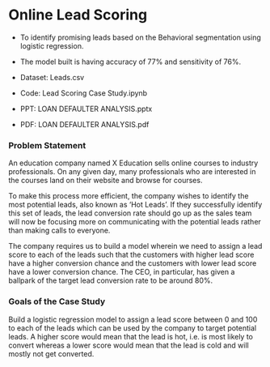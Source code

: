 # Online Lead Scoring 
- To identify promising leads based on the Behavioral segmentation using logistic regression.
- The model built is having accuracy of 77% and sensitivity of 76%.

- Dataset: Leads.csv 
- Code: Lead Scoring Case Study.ipynb
- PPT: LOAN DEFAULTER ANALYSIS.pptx
- PDF: LOAN DEFAULTER ANALYSIS.pdf

### Problem Statement
An education company named X Education sells online courses to industry professionals. On any given day, many professionals who are interested in the courses land on their website and browse for courses. 

To make this process more efficient, the company wishes to identify the most potential leads, also known as ‘Hot Leads’. If they successfully identify this set of leads, the lead conversion rate should go up as the sales team will now be focusing more on communicating with the potential leads rather than making calls to everyone.

The company requires us to build a model wherein we need to assign a lead score to each of the leads such that the customers with higher lead score have a higher conversion chance and the customers with lower lead score have a lower conversion chance. The CEO, in particular, has given a ballpark of the target lead conversion rate to be around 80%.

### Goals of the Case Study
Build a logistic regression model to assign a lead score between 0 and 100 to each of the leads which can be used by the company to target potential leads. A higher score would mean that the lead is hot, i.e. is most likely to convert whereas a lower score would mean that the lead is cold and will mostly not get converted.
